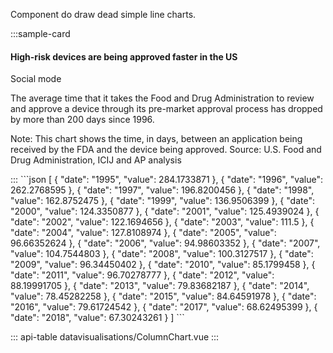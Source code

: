 Component do draw dead simple line charts.

:::sample-card
<div class="p-4">
  <div class="d-flex align-items-baseline">
    <h4>
      High-risk devices are being approved faster in the US    
    </h4>
    <b-form-checkbox class="text-nowrap ml-4" switch v-model="socialMode">
      Social mode
    </b-form-checkbox>
  </div>
  <p class="text-muted">
    The average time that it takes the Food and Drug Administration to review and approve a device through its pre-market approval process has dropped by more than 200 days since 1996.
  </p>
  <line-chart :data="dataUrl" class="my-4" :social-mode="socialMode" />
  <p class="text-muted small">
    Note: This chart shows the time, in days, between an application being received by the FDA and the device being approved. Source: U.S. Food and Drug Administration, ICIJ and AP analysis
  </p>
</div>
:::

<collapsible-block label="Show the data structure">
```json
[
  {
    "date": "1995",
    "value": 284.1733871
  },
  {
    "date": "1996",
    "value": 262.2768595
  },
  {
    "date": "1997",
    "value": 196.8200456
  },
  {
    "date": "1998",
    "value": 162.8752475
  },
  {
    "date": "1999",
    "value": 136.9506399
  },
  {
    "date": "2000",
    "value": 124.3350877
  },
  {
    "date": "2001",
    "value": 125.4939024
  },
  {
    "date": "2002",
    "value": 122.1694656
  },
  {
    "date": "2003",
    "value": 111.5
  },
  {
    "date": "2004",
    "value": 127.8108974
  },
  {
    "date": "2005",
    "value": 96.66352624
  },
  {
    "date": "2006",
    "value": 94.98603352
  },
  {
    "date": "2007",
    "value": 104.7544803
  },
  {
    "date": "2008",
    "value": 100.3127517
  },
  {
    "date": "2009",
    "value": 96.34450402
  },
  {
    "date": "2010",
    "value": 85.1799458
  },
  {
    "date": "2011",
    "value": 96.70278777
  },
  {
    "date": "2012",
    "value": 88.19991705
  },
  {
    "date": "2013",
    "value": 79.83682187
  },
  {
    "date": "2014",
    "value": 78.45282258
  },
  {
    "date": "2015",
    "value": 84.64591978
  },
  {
    "date": "2016",
    "value": 79.61724542
  },
  {
    "date": "2017",
    "value": 68.62495399
  },
  {
    "date": "2018",
    "value": 67.30243261
  }
]
```
</collapsible-block>

::: api-table datavisualisations/ColumnChart.vue :::

<script>
  export default {
    data () {
      return {
        dataUrl: "https://gist.githubusercontent.com/pirhoo/a2cdb6de5e3e816c0e9d80226806a688/raw/da3fdf3488d6bd68c6cfd9b89943b750ac65fd33/line-approvals.json",
        socialMode: false
      }
    }
  }
</script>

